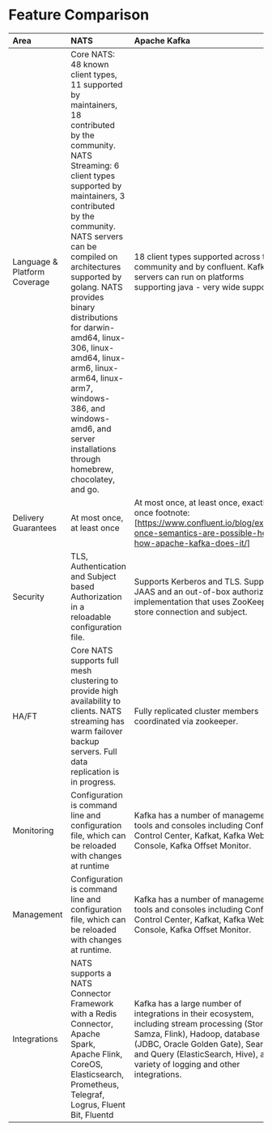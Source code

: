 # Feature Comparison


|Area|NATS|Apache Kafka|RabbitMQ |
| :-------- | :-------- | :-------- | :-------- |
|Language & Platform Coverage|Core NATS:  48 known client types, 11 supported by maintainers, 18 contributed by the community. NATS Streaming: 6 client types supported by maintainers, 3 contributed by the community. NATS servers can be compiled on architectures supported by golang.  NATS provides binary distributions for darwin-amd64, linux-306, linux-amd64, linux-arm6, linux-arm64, linux-arm7, windows-386, and windows-amd6, and server installations through homebrew, chocolatey, and go.|18 client types supported across the community and by confluent. Kafka servers can run on platforms supporting java - very wide support.|At least 10 client platforms footnote:[http://www.rabbitmq.com/devtools.html] that are maintainer supported with over 50 community supported client types. Servers are supported on the following platforms: Linux Windows, NT through 10 Windows Server 2003 through 201, Mac OS X, Solaris, FreeBSD, TRU64, VxWorks The server may be run on many other platforms where erlang can run, but may not officially supported.|
| Delivery Guarantees | At most once, at least once | At most once, at least once, exactly once footnote:[https://www.confluent.io/blog/exactly-once-semantics-are-possible-heres-how-apache-kafka-does-it/]| At most once, at least once|Operational Complexity|Little configuration for both server and clients, easy to install, auto discovery reduces configuration.|Requires several configured components, zookeeper, brokers, clients must maintain some state.|Should work out of the box.|
|Security|TLS, Authentication and Subject based Authorization in a reloadable configuration file.|Supports Kerberos and TLS.  Supports JAAS and an out-of-box authorizer implementation that uses ZooKeeper to store connection and subject. |TLS, SASL, and Pluggable authentication.|
|HA/FT|Core NATS supports full mesh clustering to provide high availability to clients.  NATS streaming has warm failover backup servers.  Full data replication is in progress.|Fully replicated cluster members coordinated via zookeeper.|Clustering Support with full data replication via mirrors.|
|Monitoring|Configuration is command line and configuration file, which can be reloaded with changes at runtime|Kafka has a number of managements tools and consoles including Confluent Control Center, Kafkat, Kafka Web Console, Kafka Offset Monitor.|CLI tools, a plugin-based management system with dashboards and third party tools.|
|Management|Configuration is command line and configuration file, which can be reloaded with changes at runtime.|Kafka has a number of managements tools and consoles including Confluent Control Center, Kafkat, Kafka Web Console, Kafka Offset Monitor.|CLI tools, a plugin-based management system with dashboards and third party tools.|
|Integrations|NATS supports a NATS Connector Framework with a Redis Connector, Apache Spark, Apache Flink, CoreOS, Elasticsearch, Prometheus, Telegraf, Logrus, Fluent Bit, Fluentd|Kafka has a large number of integrations in their ecosystem, including stream processing (Storm, Samza, Flink), Hadoop, database (JDBC, Oracle Golden Gate), Search and Query (ElasticSearch, Hive), and a variety of logging and other integrations.|RabbitMQ has a rich set of plugins, including protocols (MQTT, STOMP), websockets, and various authorization and authentication plugins.|
